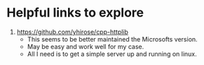 # Helpful links to explore
1. https://github.com/yhirose/cpp-httplib
    - This seems to be better maintained the Microsofts version.
    - May be easy and work well for my case.
    - All I need is to get a simple server up and running on linux.
